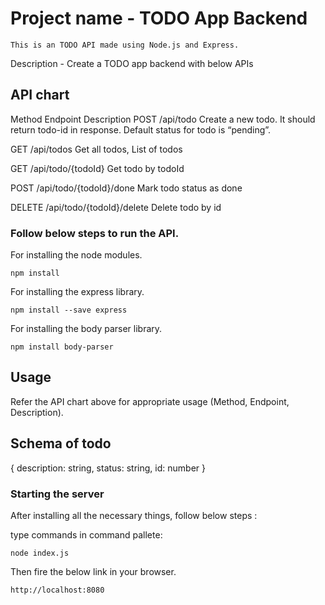 # Project name - TODO App Backend

    This is an TODO API made using Node.js and Express.

Description -
Create a TODO app backend with below APIs

## API chart
Method       Endpoint         Description
POST        /api/todo           Create a new todo. It should return todo-id in response. Default status for todo is “pending”.


GET         /api/todos   Get all todos, List of todos


GET         /api/todo/{todoId} Get todo by todoId


POST        /api/todo/{todoId}/done        Mark todo status as done


DELETE      /api/todo/{todoId}/delete       Delete todo by id

### Follow below steps to run the API.

For installing the node modules.
````
npm install
````

For installing the express library.
````
npm install --save express
````

For installing the body parser library.
````
npm install body-parser
````


## Usage
Refer the API chart above for appropriate usage (Method, Endpoint, Description).


## Schema of todo
{
    description: string,
    status: string,
    id: number
}

### Starting the server
After installing all the necessary things, follow below steps : 

type commands in command pallete:

````
node index.js
````
 
Then fire the below link in your browser.
````
http://localhost:8080
````
